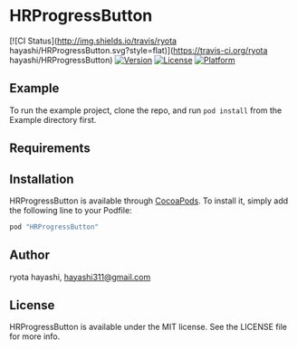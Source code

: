 # HRProgressButton

[![CI Status](http://img.shields.io/travis/ryota hayashi/HRProgressButton.svg?style=flat)](https://travis-ci.org/ryota hayashi/HRProgressButton)
[![Version](https://img.shields.io/cocoapods/v/HRProgressButton.svg?style=flat)](http://cocoapods.org/pods/HRProgressButton)
[![License](https://img.shields.io/cocoapods/l/HRProgressButton.svg?style=flat)](http://cocoapods.org/pods/HRProgressButton)
[![Platform](https://img.shields.io/cocoapods/p/HRProgressButton.svg?style=flat)](http://cocoapods.org/pods/HRProgressButton)

## Example

To run the example project, clone the repo, and run `pod install` from the Example directory first.

## Requirements

## Installation

HRProgressButton is available through [CocoaPods](http://cocoapods.org). To install
it, simply add the following line to your Podfile:

```ruby
pod "HRProgressButton"
```

## Author

ryota hayashi, hayashi311@gmail.com

## License

HRProgressButton is available under the MIT license. See the LICENSE file for more info.
